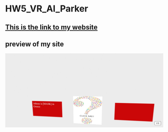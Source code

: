 # HW5_VR_AI_Parker
## [This is the link to my website](https://jpp2121.github.io/HW5_VR_AI_Parker/)
## preview of my site 
![](preview5.jpeg)

